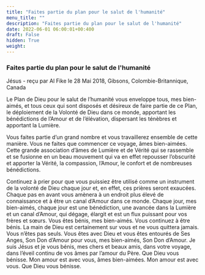 ```yaml
---
title: "Faites partie du plan pour le salut de l'humanité"
menu_title: ""
description: "Faites partie du plan pour le salut de l'humanité"
date: 2022-06-01 06:00:01+00:400
draft: False
hidden: True
weight:
---
```

### Faites partie du plan pour le salut de l'humanité

Jésus - reçu par Al Fike le 28 Mai 2018, Gibsons, Colombie-Britannique, Canada

Le Plan de Dieu pour le salut de l’humanité vous enveloppe tous, mes bien-aimés, et tous ceux qui sont disposés et désireux de faire partie de ce Plan, le déploiement de la Volonté de Dieu dans ce monde, apportant les bénédictions de l’Amour et de l’élévation, dispersant les ténèbres et apportant la Lumière.

Vous faites partie d’un grand nombre et vous travaillerez ensemble de cette manière. Vous ne faites que commencer ce voyage, âmes bien-aimées. Cette grande association d’âmes de Lumière et de Vérité qui se rassemble et se fusionne en un beau mouvement qui va en effet repousser l’obscurité et apporter la Vérité, la compassion, l’Amour, le confort et de nombreuses bénédictions.

Continuez à prier pour que vous puissiez être utilisé comme un instrument de la volonté de Dieu chaque jour et, en effet, ces prières seront exaucées. Chaque pas en avant vous amènera à un endroit plus élevé de connaissance et à être un canal d’Amour dans ce monde. Chaque jour, mes bien-aimés, chaque jour est une bénédiction, une avancée dans la Lumière et un canal d’Amour, qui dégage, élargit et est un flux puissant pour vos frères et sœurs. Vous êtes bénis, mes bien-aimés. Vous continuez à être bénis. La main de Dieu est certainement sur vous et ne vous quittera jamais. Vous n’êtes pas seuls. Vous êtes avec Dieu et vous êtes entourés de Ses Anges, Son Don d’Amour pour vous, mes bien-aimés, Son Don d’Amour. Je suis Jésus et je vous bénis, mes chers et beaux amis, dans votre voyage, dans l’éveil continu de vos âmes par l’amour du Père. Que Dieu vous bénisse. Mon amour est avec vous, âmes bien-aimées. Mon amour est avec vous. Que Dieu vous bénisse.



